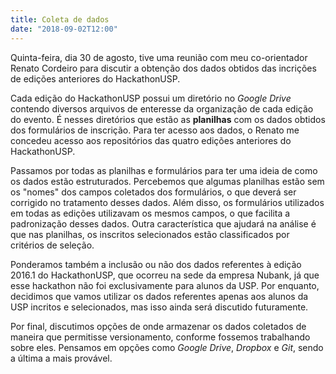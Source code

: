 ```yaml
---
title: Coleta de dados
date: "2018-09-02T12:00"
---
```


Quinta-feira, dia 30 de agosto, tive uma reunião com meu co-orientador Renato Cordeiro para discutir a obtenção dos dados obtidos das incrições de edições anteriores do HackathonUSP.

Cada edição do HackathonUSP possui um diretório no _Google Drive_ contendo diversos arquivos de enteresse da organização de cada edição do evento. É nesses diretórios que estão as **planilhas** com os dados obtidos dos formulários de inscrição. Para ter acesso aos dados, o Renato me concedeu acesso aos repositórios das quatro edições anteriores do HackathonUSP.

Passamos por todas as planilhas e formulários para ter uma ideia de como os dados estão estruturados. Percebemos que algumas planilhas estão sem os "nomes" dos campos coletados dos formulários, o que deverá ser corrigido no tratamento desses dados. Além disso, os formulários utilizados em todas as edições utilizavam os mesmos campos, o que facilita a padronização desses dados. Outra característica que ajudará na análise é que nas planilhas, os inscritos selecionados estão classificados por critérios de seleção.

Ponderamos também a inclusão ou não dos dados referentes à edição 2016.1 do HackathonUSP, que ocorreu na sede da empresa Nubank, já que esse hackathon não foi exclusivamente para alunos da USP. Por enquanto, decidimos que vamos utilizar os dados referentes apenas aos alunos da USP incritos e selecionados, mas isso ainda será discutido futuramente.

Por final, discutimos opções de onde armazenar os dados coletados de maneira que permitisse versionamento, conforme fossemos trabalhando sobre eles. Pensamos em opções como _Google Drive_, _Dropbox_ e _Git_, sendo a última a mais provável.
